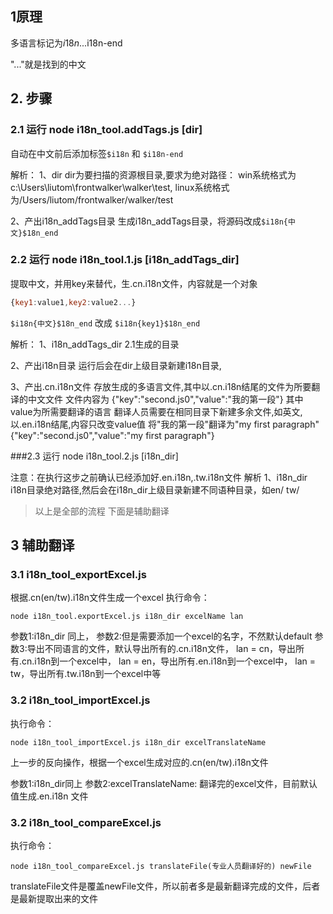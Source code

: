 
## 1原理
多语言标记为$i18n{...}$i18n-end

"..."就是找到的中文

## 2. 步骤
### 2.1 运行 node i18n_tool.addTags.js [dir]
自动在中文前后添加标签`$i18n` 和 `$i18n-end`

解析：
1、dir
dir为要扫描的资源根目录,要求为绝对路径：
win系统格式为c:\\Users\\liutom\\frontwalker\\walker\\test,
linux系统格式为/Users/liutom/frontwalker/walker/test

2、产出i18n_addTags目录
生成i18n_addTags目录，将源码改成`$i18n{中文}$18n_end`

### 2.2 运行 node i18n_tool.1.js  [i18n_addTags_dir]
提取中文，并用key来替代，生.cn.i18n文件，内容就是一个对象

```javascript
{key1:value1,key2:value2...}
```
`$i18n{中文}$18n_end` 改成 `$i18n{key1}$18n_end`

解析：
1、i18n_addTags_dir
2.1生成的目录

2、产出i18n目录
运行后会在dir上级目录新建i18n目录,

3、产出.cn.i18n文件 
存放生成的多语言文件,其中以.cn.i18n结尾的文件为所要翻译的中文文件
文件内容为
{"key":"second.js0","value":"我的第一段"}
其中value为所需要翻译的语言
翻译人员需要在相同目录下新建多余文件,如英文,以.en.i18n结尾,内容只改变value值
将"我的第一段"翻译为"my first paragraph"
{"key":"second.js0","value":"my first paragraph"}

###2.3 运行 node i18n_tool.2.js [i18n_dir]

注意：在执行这步之前确认已经添加好.en.i18n,.tw.i18n文件
解析
1、i18n_dir
i18n目录绝对路径,然后会在i18n_dir上级目录新建不同语种目录，如en/ tw/


> 以上是全部的流程
> 下面是辅助翻译

## 3 辅助翻译

### 3.1 i18n_tool_exportExcel.js
根据.cn(en/tw).i18n文件生成一个excel
执行命令： 
```node
node i18n_tool.exportExcel.js i18n_dir excelName lan
```
参数1:i18n_dir 同上，
参数2:但是需要添加一个excel的名字，不然默认default
参数3:导出不同语言的文件，默认导出所有的.cn.i18n文件，
lan = cn，导出所有.cn.i18n到一个excel中，
lan = en，导出所有.en.i18n到一个excel中，
lan = tw，导出所有.tw.i18n到一个excel中等


### 3.2  i18n_tool_importExcel.js
执行命令： 
```node
node i18n_tool_importExcel.js i18n_dir excelTranslateName
```
上一步的反向操作，根据一个excel生成对应的.cn(en/tw).i18n文件

参数1:i18n_dir同上
参数2:excelTranslateName: 翻译完的excel文件，目前默认值生成.en.i18n 文件



### 3.2  i18n_tool_compareExcel.js
执行命令： 
```node
node i18n_tool_compareExcel.js translateFile(专业人员翻译好的) newFile 

```
translateFile文件是覆盖newFile文件，所以前者多是最新翻译完成的文件，后者是最新提取出来的文件
